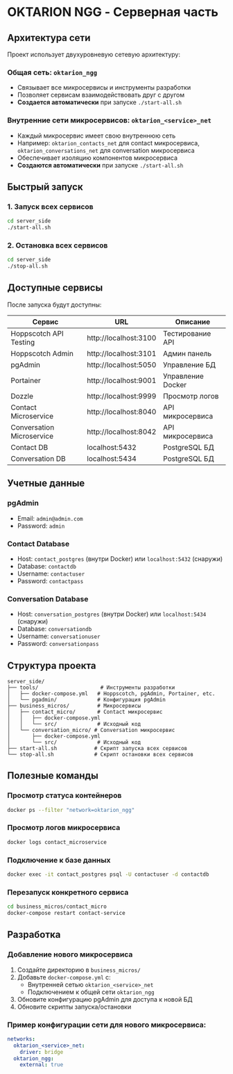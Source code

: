 # OKTARION NGG - Серверная часть

## Архитектура сети

Проект использует двухуровневую сетевую архитектуру:

### Общая сеть: `oktarion_ngg`
- Связывает все микросервисы и инструменты разработки
- Позволяет сервисам взаимодействовать друг с другом
- **Создается автоматически** при запуске `./start-all.sh`

### Внутренние сети микросервисов: `oktarion_<service>_net`
- Каждый микросервис имеет свою внутреннюю сеть
- Например: `oktarion_contacts_net` для contact микросервиса, `oktarion_conversations_net` для conversation микросервиса
- Обеспечивает изоляцию компонентов микросервиса
- **Создаются автоматически** при запуске `./start-all.sh`

## Быстрый запуск

### 1. Запуск всех сервисов
```bash
cd server_side
./start-all.sh
```

### 2. Остановка всех сервисов
```bash
cd server_side
./stop-all.sh
```

## Доступные сервисы

После запуска будут доступны:

| Сервис | URL | Описание |
|--------|-----|----------|
| Hoppscotch API Testing | http://localhost:3100 | Тестирование API |
| Hoppscotch Admin | http://localhost:3101 | Админ панель |
| pgAdmin | http://localhost:5050 | Управление БД |
| Portainer | http://localhost:9001 | Управление Docker |
| Dozzle | http://localhost:9999 | Просмотр логов |
| Contact Microservice | http://localhost:8040 | API микросервиса |
| Conversation Microservice | http://localhost:8042 | API микросервиса |
| Contact DB | localhost:5432 | PostgreSQL БД |
| Conversation DB | localhost:5434 | PostgreSQL БД |

## Учетные данные

### pgAdmin
- Email: `admin@admin.com`
- Password: `admin`

### Contact Database
- Host: `contact_postgres` (внутри Docker) или `localhost:5432` (снаружи)
- Database: `contactdb`
- Username: `contactuser`
- Password: `contactpass`

### Conversation Database
- Host: `conversation_postgres` (внутри Docker) или `localhost:5434` (снаружи)
- Database: `conversationdb`
- Username: `conversationuser`
- Password: `conversationpass`

## Структура проекта

```
server_side/
├── tools/                    # Инструменты разработки
│   ├── docker-compose.yml   # Hoppscotch, pgAdmin, Portainer, etc.
│   └── pgadmin/             # Конфигурация pgAdmin
├── business_micros/         # Микросервисы
│   ├── contact_micro/       # Contact микросервис
│   │   ├── docker-compose.yml
│   │   └── src/             # Исходный код
│   └── conversation_micro/ # Conversation микросервис
│       ├── docker-compose.yml
│       └── src/             # Исходный код
├── start-all.sh            # Скрипт запуска всех сервисов
└── stop-all.sh             # Скрипт остановки всех сервисов
```

## Полезные команды

### Просмотр статуса контейнеров
```bash
docker ps --filter "network=oktarion_ngg"
```

### Просмотр логов микросервиса
```bash
docker logs contact_microservice
```

### Подключение к базе данных
```bash
docker exec -it contact_postgres psql -U contactuser -d contactdb
```

### Перезапуск конкретного сервиса
```bash
cd business_micros/contact_micro
docker-compose restart contact-service
```

## Разработка

### Добавление нового микросервиса

1. Создайте директорию в `business_micros/`
2. Добавьте `docker-compose.yml` с:
   - Внутренней сетью `oktarion_<service>_net`
   - Подключением к общей сети `oktarion_ngg`
3. Обновите конфигурацию pgAdmin для доступа к новой БД
4. Обновите скрипты запуска/остановки

### Пример конфигурации сети для нового микросервиса:
```yaml
networks:
  oktarion_<service>_net:
    driver: bridge
  oktarion_ngg:
    external: true
```
